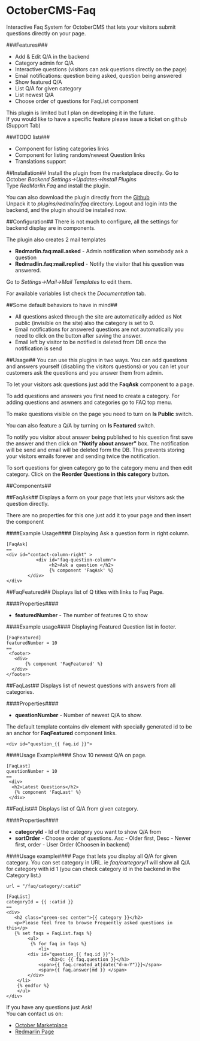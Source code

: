 # OctoberCMS-Faq
Interactive Faq System for OctoberCMS that lets your visitors submit questions directly on your page.

###Features###
* Add & Edit  Q/A in the backend
* Category admin for  Q/A
* Interactive questions (visitors can ask questions directly on the page)
* Email notifications: question being asked, question being answered
* Show featured Q/A
* List Q/A for given category
* List newest  Q/A 
* Choose order of questions for FaqList component
  
This plugin is limited but I plan on developing it in the future.  
If you would like to have a specific feature please issue a ticket on github (Support Tab)  
  
###TODO list###
* Component for listing categories links
* Component for listing random/newest Question links
* Translations support
  

##Installation##
Install the plugin from the marketplace directly. Go to October *Backend  Settings->Updates->Install Plugins*  
Type *RedMarlin.Faq* and install the plugin.  
  
You can also download the plugin directly from the [Github](https://github.com/RedMarlin/OctoberCMS-Faq/archive/master.zip)    
Unpack it to *plugins/redmalin/faq* directory. Logout and login into the backend, and the plugin should be installed now.  
  
##Configuration##
There is not much to configure, all the settings for backend display are in components.  
  
The plugin also creates 2 mail templates  
* **Redmarlin.faq:mail.asked** - Admin notification when somebody ask a question
* **Redmadlin.faq:mail.replied** - Notify the visitor that his question was answered.
  
Go to *Settings->Mail->Mail Templates* to edit them.  
  
For available variables list check the *Documentation* tab.  

##Some default behaviors to have in mind##
* All questions asked through the site are automatically added as Not public (invisible on the site) also the category is set to 0.
* Email notifications for answered questions are not automatically you need to click on the button after saving the answer.
* Email left by visitor to be notified is deleted from DB once the notification is send


##Usage##
You can use this plugins in two ways. You can add questions and answers yourself (disabling the visitors questions) or you can let your customers ask the questions and you answer them from admin.   
  
To let your visitors ask questions just add the **FaqAsk** component to a page.  
  
To add questions and answers you first need to create a category. For adding questions and aswners and categories go to FAQ top menu.  
  
To make questions visible on the page you need to turn on **Is Public** switch.
  
You can also feature a Q/A by turning on **Is Featured** switch.  
  
To notify you visitor about answer being published to his question first save the answer and then click on **"Notify about answer"** box. The notification will be send and email will be deleted form the DB. This prevents storing your visitors emails forever and sending twice the notification.  

To sort questions for given category go to the category menu and then edit category. Click on the **Reorder Questions in this category** button.


  
##Components##

##FaqAsk##
Displays a form on your page that lets your visitors ask the question directly.

There are no properties for this one just add it to your page and then insert the component

####Example Usage####
Displaying Ask a question form in right column.
```
[FaqAsk]
==
<div id="contact-column-right" >
           <div id="faq-question-column">
                <h2>Ask a question </h2>
                {% component 'FaqAsk' %}
        </div>
</div>
```
  
  
##FaqFeatured##
Displays list of Q titles with links to Faq Page.

####Properties####
* **featuredNumber** - The number of features Q to show

####Example usage####
Displaying Featured Question list in footer.
```
[FaqFeatured]
featuredNumber = 10
==
 <footer>
   <div>
       {% component 'FaqFeatured' %}
  </div>
</footer>
```
  
  
##FaqLast##
Displays list of newest questions with answers from all categories.

####Properties####
* **questionNumber** - Number of newest Q/A to show.

The default template contains div element with specially generated id to be an anchor for **FaqFeatured** component links.
```
<div id="question_{{ faq.id }}">
```

####Usage Example####
Show 10 newest Q/A on page.
```
[FaqLast]
questionNumber = 10
==
 <div>
  <h2>Latest Questions</h2>
   {% component 'FaqLast' %}
 </div>
```
  
  
##FaqList##
Displays list of Q/A from given category. 

####Properties####
* **categoryId** - Id of the category you want to show Q/A from
* **sortOrder** - Choose order of questions. Asc - Older first, Desc - Newer first, order - User Order (Choosen in backend)

####Usage example####
Page that lets you display all Q/A for given category. You can set category in URL. ie *faq/cartegory/1* will show all Q/A for category with id 1 (you can check category id in the backend in the Category list.)
```
url = "/faq/category/:catid"

[FaqList]
categoryId = {{ :catid }}
==
<div>
   <h2 class="green-sec center">{{ category }}</h2>
   <p>Please feel free to browse Frequently asked questions in this</p>
   {% set faqs = FaqList.faqs %}
        <ul>
 	     {% for faq in faqs %}
            <li>
		<div id="question_{{ faq.id }}">
	        	<h3>Q: {{ faq.question }}</h3>
			<span>{{ faq.created_at|date("d-m-Y")}}</span>
			<span>{{ faq.answer|md }} </span>	
		</div>
	</li>
 	{% endfor %}
    </ul>
</div>
```
  

If you have any questions just Ask!  
 You can contact us on:
* [October Marketplace](http://octobercms.com/author/RedMarlin)
* [Redmarlin Page](http://redmarlin.net/contact)

